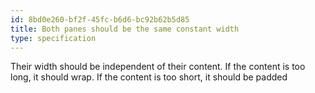 ```yaml
---
id: 8bd0e260-bf2f-45fc-b6d6-bc92b62b5d85
title: Both panes should be the same constant width
type: specification
---
```


Their width should be independent of their content. If the content is too long, it should wrap. If the content is too short, it should be padded
